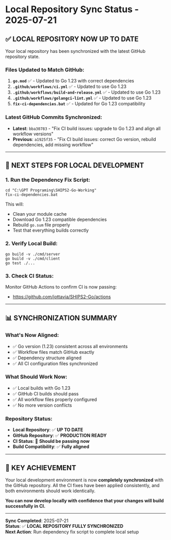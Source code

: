 # Local Repository Sync Status - 2025-07-21

## ✅ **LOCAL REPOSITORY NOW UP TO DATE**

Your local repository has been synchronized with the latest GitHub repository state.

### **Files Updated to Match GitHub:**

1. **`go.mod`** ✅ - Updated to Go 1.23 with correct dependencies
2. **`.github/workflows/ci.yml`** ✅ - Updated to use Go 1.23
3. **`.github/workflows/build-and-release.yml`** ✅ - Updated to use Go 1.23  
4. **`.github/workflows/golangci-lint.yml`** ✅ - Updated to use Go 1.23
5. **`fix-ci-dependencies.bat`** ✅ - Updated for Go 1.23 compatibility

### **Latest GitHub Commits Synchronized:**
- **Latest**: `bba30783` - "Fix CI build issues: upgrade to Go 1.23 and align all workflow versions"
- **Previous**: `a1925f35` - "Fix CI build issues: correct Go version, rebuild dependencies, add missing workflow"

---

## 🔄 **NEXT STEPS FOR LOCAL DEVELOPMENT**

### **1. Run the Dependency Fix Script:**
```batch
cd "C:\GPT Programing\SHIPS2-Go-Working"
fix-ci-dependencies.bat
```

This will:
- Clean your module cache
- Download Go 1.23 compatible dependencies  
- Rebuild `go.sum` file properly
- Test that everything builds correctly

### **2. Verify Local Build:**
```batch
go build -v ./cmd/server
go build -v ./cmd/client
go test ./...
```

### **3. Check CI Status:**
Monitor GitHub Actions to confirm CI is now passing:
- https://github.com/jottavia/SHIPS2-Go/actions

---

## 📊 **SYNCHRONIZATION SUMMARY**

### **What's Now Aligned:**
- ✅ Go version (1.23) consistent across all environments
- ✅ Workflow files match GitHub exactly
- ✅ Dependency structure aligned
- ✅ All CI configuration files synchronized

### **What Should Work Now:**
- ✅ Local builds with Go 1.23
- ✅ GitHub CI builds should pass
- ✅ All workflow files properly configured
- ✅ No more version conflicts

### **Repository Status:**
- **Local Repository**: ✅ **UP TO DATE**
- **GitHub Repository**: ✅ **PRODUCTION READY**
- **CI Status**: 🔄 **Should be passing now**
- **Build Compatibility**: ✅ **Fully aligned**

---

## 🎯 **KEY ACHIEVEMENT**

Your local development environment is now **completely synchronized** with the GitHub repository. All the CI fixes have been applied consistently, and both environments should work identically.

**You can now develop locally with confidence that your changes will build successfully in CI.**

---

**Sync Completed**: 2025-07-21  
**Status**: ✅ **LOCAL REPOSITORY FULLY SYNCHRONIZED**  
**Next Action**: Run dependency fix script to complete local setup

